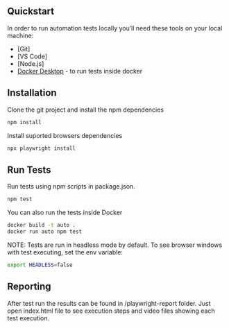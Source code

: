 ## Quickstart

In order to run automation tests locally you’ll need these tools on your local machine:

- [Git]
- [VS Code]
- [Node.js]
- [Docker Desktop](Optional) - to run tests inside docker

## Installation

Clone the git project and install the npm dependencies

```sh
npm install
```

Install suported browsers dependencies

```sh
npx playwright install
```
## Run Tests

Run tests using npm scripts in package.json.
```sh
npm test
```
You can also run the tests inside Docker
```sh
docker build -t auto .
docker run auto npm test
```

NOTE: Tests are run in headless mode by default. To see browser windows with test executing, set the env variable:
```sh
export HEADLESS=false
```

## Reporting

After test run the results can be found in /playwright-report folder. Just open index.html file to see execution steps and video files showing each test execution.
